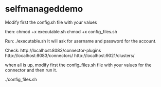 # selfmanageddemo


Modify first the config.sh file with your values

then:
chmod +x executable.sh
chmod +x config_files.sh

Run:
./executable.sh
It will ask for username and password for the account.

Check:
http://localhost:8083/connector-plugins
http://localhost:8083/connectors/
http://localhost:9021/clusters/


when all is up, modify first the config_files.sh file with your values for the connector and then run it.


./config_files.sh




